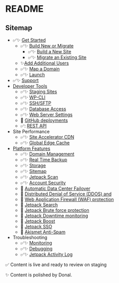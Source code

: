 # README

## Sitemap

- ✅✨ [Get Started](https://wpdeveloperstaging.wordpress.com/wp-admin/post.php?post=48&action=edit)
  - ✅✨ [Build New or Migrate](https://wpdeveloperstaging.wordpress.com/docs/get-started/build-migrate/)
      - ✅✨ [Build a New Site](https://wpdeveloperstaging.wordpress.com/docs/get-started/build-migrate/build-new/)
      - ✅✨ [Migrate an Existing Site](https://wpdeveloperstaging.wordpress.com/docs/get-started/build-migrate/migrate-existing/)
  - ✨[Add Additional Users](https://wpdeveloperstaging.wordpress.com/docs/get-started/add-users/)
  - ✅✨ [Map a Domain](https://wpdeveloperstaging.wordpress.com/docs/get-started/map-domain/)
  - ✅✨ [Launch](https://wpdeveloperstaging.wordpress.com/docs/get-started/launch/)
- ✅✨ [Support](https://wpdeveloperstaging.wordpress.com/docs/support/)
- [Developer Tools](developer-tools/)
  - ✅✨ [Staging Sites](https://wpdeveloperstaging.wordpress.com/docs/developer-tools/staging-sites/)
  - ✅✨ [WP-CLI](https://wpdeveloperstaging.wordpress.com/docs/developer-tools/wp-cli/)
  - ✅✨ [SSH/SFTP](https://wpdeveloperstaging.wordpress.com/docs/developer-tools/ssh-sftp/)
  - ✅✨ [Database Access](https://wpdeveloperstaging.wordpress.com/docs/developer-tools/database-access/)
  - ✅✨ [Web Server Settings](https://wpdeveloperstaging.wordpress.com/docs/developer-tools/web-server-settings/)
  - 🚧 [GitHub deployments](https://github.com/Automattic/dotcom-content/issues/215)
  - ✅: [REST API](https://developer.wordpress.com/docs/api/)
- Site Performance
  - ✅✨ [Site Accelerator CDN](https://wpdeveloperstaging.wordpress.com/docs/site-performance/site-accelerator-cdn/)
  - ✅✨ [Global Edge Cache](https://wpdeveloperstaging.wordpress.com/docs/site-performance/global-edge-cache/)
- [Platform Features](platform-features/)
  - ✅✨ [Domain Management](https://wpdeveloperstaging.wordpress.com/docs/platform-features/domain-management/)
  - ✅✨ [Real Time Backup](https://wordpress.com/support/restore/)
  - ✅✨ [Storage](https://wpdeveloperstaging.wordpress.com/docs/platform-features/storage/)
  - ✅✨ [Sitemap](https://wpdeveloperstaging.wordpress.com/docs/platform-features/sitemaps/)
  - ✅✨ [Jetpack Scan](https://wpdeveloperstaging.wordpress.com/docs/platform-features/jetpack-scan/)
  - ✅✨ [Account Security](https://wpdeveloperstaging.wordpress.com/docs/platform-features/account-security/)
  - 🚧 [Automatic Data Center Failover](https://github.com/Automattic/dotcom-content/issues/218)
  - 🚧 [Distributed Denial of Service (DDOS) and ](https://github.com/Automattic/dotcom-content/issues/219)
  - 🚧 [Web Application Firewall (WAF) protection](https://github.com/Automattic/dotcom-content/issues/231)
  - 🚧 [Jetpack Search](https://github.com/Automattic/dotcom-content/issues/220)
  - 🚧 [Jetpack Brute force protection](https://github.com/Automattic/dotcom-content/issues/227)
  - 🚧 [Jetpack Downtime monitoring](https://github.com/Automattic/dotcom-content/issues/228)
  - 🚧 [Jetpack Boost](https://github.com/Automattic/dotcom-content/issues/229)
  - 🚧 [Jetpack SSO](https://github.com/Automattic/dotcom-content/issues/230)
  - 🚧 [Akismet Anti-Spam](https://github.com/Automattic/dotcom-content/issues/221)
- Troubleshooting
  - ✅✨ [Monitoring](https://wpdeveloperstaging.wordpress.com/docs/troubleshooting/monitoring/)
  - ✅✨ [Debugging](https://wpdeveloperstaging.wordpress.com/docs/troubleshooting/debugging/)
  - ✅✨ [Jetpack Activity Log](https://wpdeveloperstaging.wordpress.com/docs/troubleshooting/jetpack-activity-log/)


✅ Content is live and ready to review on staging

✨ Content is polished by Donal.
